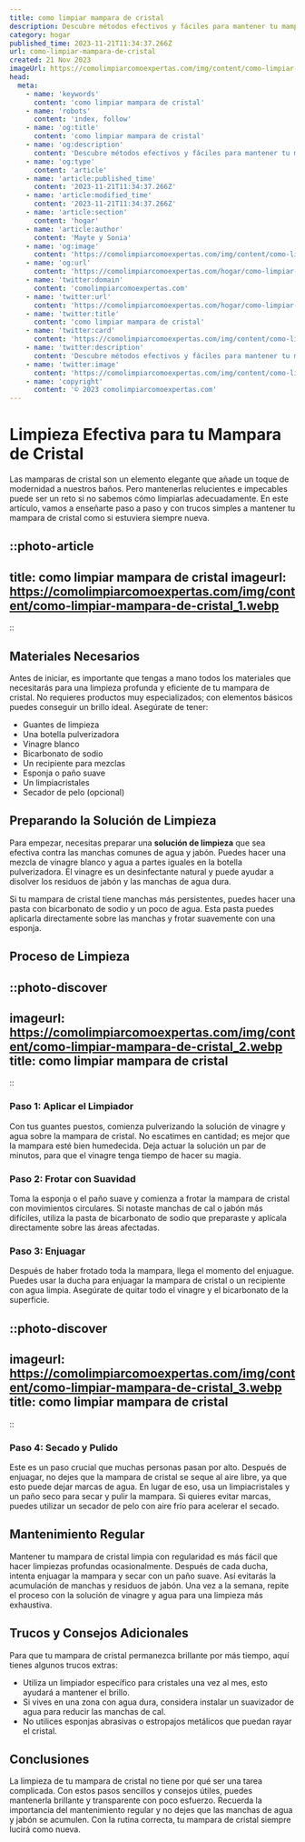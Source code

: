```yaml
---
title: como limpiar mampara de cristal
description: Descubre métodos efectivos y fáciles para mantener tu mampara de cristal reluciente. ¡Dile adiós a las manchas y la cal con nuestros consejos!
category: hogar
published_time: 2023-11-21T11:34:37.266Z
url: como-limpiar-mampara-de-cristal
created: 21 Nov 2023
imageUrl: https://comolimpiarcomoexpertas.com/img/content/como-limpiar-mampara-de-cristal_1.webp
head:
  meta:
    - name: 'keywords'
      content: 'como limpiar mampara de cristal'
    - name: 'robots'
      content: 'index, follow'
    - name: 'og:title'
      content: 'como limpiar mampara de cristal'
    - name: 'og:description'
      content: 'Descubre métodos efectivos y fáciles para mantener tu mampara de cristal reluciente. ¡Dile adiós a las manchas y la cal con nuestros consejos!'
    - name: 'og:type'
      content: 'article'
    - name: 'article:published_time'
      content: '2023-11-21T11:34:37.266Z'
    - name: 'article:modified_time'
      content: '2023-11-21T11:34:37.266Z'
    - name: 'article:section'
      content: 'hogar'
    - name: 'article:author'
      content: 'Mayte y Sonia'
    - name: 'og:image'
      content: 'https://comolimpiarcomoexpertas.com/img/content/como-limpiar-mampara-de-cristal_3.webp'
    - name: 'og:url'
      content: 'https://comolimpiarcomoexpertas.com/hogar/como-limpiar-mampara-de-cristal'
    - name: 'twitter:domain'
      content: 'comolimpiarcomoexpertas.com'
    - name: 'twitter:url'
      content: 'https://comolimpiarcomoexpertas.com/hogar/como-limpiar-mampara-de-cristal'
    - name: 'twitter:title'
      content: 'como limpiar mampara de cristal'
    - name: 'twitter:card'
      content: 'https://comolimpiarcomoexpertas.com/img/content/como-limpiar-mampara-de-cristal_3.webp'
    - name: 'twitter:description'
      content: 'Descubre métodos efectivos y fáciles para mantener tu mampara de cristal reluciente. ¡Dile adiós a las manchas y la cal con nuestros consejos!'
    - name: 'twitter:image'
      content: 'https://comolimpiarcomoexpertas.com/img/content/como-limpiar-mampara-de-cristal_3.webp'
    - name: 'copyright'
      content: '© 2023 comolimpiarcomoexpertas.com'
---
```

# Limpieza Efectiva para tu Mampara de Cristal

Las mamparas de cristal son un elemento elegante que añade un toque de modernidad a nuestros baños. Pero mantenerlas relucientes e impecables puede ser un reto si no sabemos cómo limpiarlas adecuadamente. En este artículo, vamos a enseñarte paso a paso y con trucos simples a mantener tu mampara de cristal como si estuviera siempre nueva. 

::photo-article
---
title: como limpiar mampara de cristal
imageurl: https://comolimpiarcomoexpertas.com/img/content/como-limpiar-mampara-de-cristal_1.webp
---
::

## Materiales Necesarios

Antes de iniciar, es importante que tengas a mano todos los materiales que necesitarás para una limpieza profunda y eficiente de tu mampara de cristal. No requieres productos muy especializados; con elementos básicos puedes conseguir un brillo ideal. Asegúrate de tener:

- Guantes de limpieza
- Una botella pulverizadora
- Vinagre blanco
- Bicarbonato de sodio
- Un recipiente para mezclas
- Esponja o paño suave
- Un limpiacristales
- Secador de pelo (opcional)

## Preparando la Solución de Limpieza

Para empezar, necesitas preparar una **solución de limpieza** que sea efectiva contra las manchas comunes de agua y jabón. Puedes hacer una mezcla de vinagre blanco y agua a partes iguales en la botella pulverizadora. El vinagre es un desinfectante natural y puede ayudar a disolver los residuos de jabón y las manchas de agua dura.

Si tu mampara de cristal tiene manchas más persistentes, puedes hacer una pasta con bicarbonato de sodio y un poco de agua. Esta pasta puedes aplicarla directamente sobre las manchas y frotar suavemente con una esponja.

## Proceso de Limpieza


::photo-discover
---
imageurl: https://comolimpiarcomoexpertas.com/img/content/como-limpiar-mampara-de-cristal_2.webp
title: como limpiar mampara de cristal
---
::

### Paso 1: Aplicar el Limpiador

Con tus guantes puestos, comienza pulverizando la solución de vinagre y agua sobre la mampara de cristal. No escatimes en cantidad; es mejor que la mampara esté bien humedecida. Deja actuar la solución un par de minutos, para que el vinagre tenga tiempo de hacer su magia.

### Paso 2: Frotar con Suavidad

Toma la esponja o el paño suave y comienza a frotar la mampara de cristal con movimientos circulares. Si notaste manchas de cal o jabón más difíciles, utiliza la pasta de bicarbonato de sodio que preparaste y aplícala directamente sobre las áreas afectadas.

### Paso 3: Enjuagar

Después de haber frotado toda la mampara, llega el momento del enjuague. Puedes usar la ducha para enjuagar la mampara de cristal o un recipiente con agua limpia. Asegúrate de quitar todo el vinagre y el bicarbonato de la superficie.


::photo-discover
---
imageurl: https://comolimpiarcomoexpertas.com/img/content/como-limpiar-mampara-de-cristal_3.webp
title: como limpiar mampara de cristal
---
::

### Paso 4: Secado y Pulido

Este es un paso crucial que muchas personas pasan por alto. Después de enjuagar, no dejes que la mampara de cristal se seque al aire libre, ya que esto puede dejar marcas de agua. En lugar de eso, usa un limpiacristales y un paño seco para secar y pulir la mampara. Si quieres evitar marcas, puedes utilizar un secador de pelo con aire frío para acelerar el secado.

## Mantenimiento Regular

Mantener tu mampara de cristal limpia con regularidad es más fácil que hacer limpiezas profundas ocasionalmente. Después de cada ducha, intenta enjuagar la mampara y secar con un paño suave. Así evitarás la acumulación de manchas y residuos de jabón. Una vez a la semana, repite el proceso con la solución de vinagre y agua para una limpieza más exhaustiva.

## Trucos y Consejos Adicionales

Para que tu mampara de cristal permanezca brillante por más tiempo, aquí tienes algunos trucos extras:

- Utiliza un limpiador específico para cristales una vez al mes, esto ayudará a mantener el brillo.
- Si vives en una zona con agua dura, considera instalar un suavizador de agua para reducir las manchas de cal.
- No utilices esponjas abrasivas o estropajos metálicos que puedan rayar el cristal.

## Conclusiones

La limpieza de tu mampara de cristal no tiene por qué ser una tarea complicada. Con estos pasos sencillos y consejos útiles, puedes mantenerla brillante y transparente con poco esfuerzo. Recuerda la importancia del mantenimiento regular y no dejes que las manchas de agua y jabón se acumulen. Con la rutina correcta, tu mampara de cristal siempre lucirá como nueva.